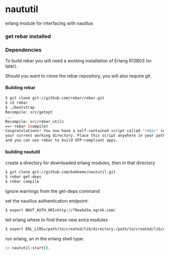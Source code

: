 naututil
=========

erlang module for interfacing with nautilus

### get rebar installed ###

### Dependencies

To build rebar you will need a working installation of Erlang R13B03 (or later).

Should you want to clone the rebar repository, you will also require git.

#### Building rebar

```sh
$ git clone git://github.com/rebar/rebar.git
$ cd rebar
$ ./bootstrap
Recompile: src/getopt
...
Recompile: src/rebar_utils
==> rebar (compile)
Congratulations! You now have a self-contained script called "rebar" in
your current working directory. Place this script anywhere in your path
and you can use rebar to build OTP-compliant apps.
```

#### building naututil
create a directory for downloaded erlang modules, then
in that directory

```sh
$ git clone git://github.com/bakkemo/naututil.git
$ rebar get-deps
$ rebar compile
```
ignore warnings from the get-deps command

set the nautilus authentication endpoint:
```sh
$ export NAUT_AUTH_URI=http://79eebd3a.ngrok.com/
```
tell erlang where to find these new extra modules
```sh
$ export ERL_LIBS=/path/to/created/lib/directory:/path/to/created/lib/directory/naututil/deps
```
run erlang, an in the erlang shell type:
```sh
1> naututil:start().
```
